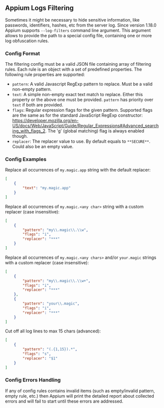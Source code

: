 ## Appium Logs Filtering

Sometimes it might be necessary to hide sensitive information, like passwords, identifiers, hashes, etc from the server log.
Since version 1.18.0 Appium supports `--log-filters` command line argument.
This argument allows to provide the path to a special config file, containing one or more log obfuscation rules.


### Config Format

The filtering config must be a valid JSON file containing array of filtering rules.
Each rule is an object with a set of predefined properties.
The following rule properties are supported:

- `pattern`: A valid Javascript RegExp pattern to replace. Must be a valid non-empty pattern.
- `text`: A simple non-empty exact text match to replace. Either this property or the above one must be provided. `pattern` has priority over `text` if both are provided.
- `flags`: Regular expression flags for the given pattern. Supported flags are the same as for the standard JavaScript RegExp constructor: https://developer.mozilla.org/en-US/docs/Web/JavaScript/Guide/Regular_Expressions#Advanced_searching_with_flags_2. The 'g' (global matching) flag is always enabled though.
- `replacer`: The replacer value to use. By default equals to `**SECURE**`. Could also be an empty value.


### Config Examples

Replace all occurrences of `my.magic.app` string with the default replacer:

```json
[
    {
        "text": "my.magic.app"
    }
]
```

Replace all occurrences of `my.magic.<any char>` string with a custom replacer (case insensitive):

```json
[
    {
        "pattern": "my\\.magic\\.\\w",
        "flags": "i",
        "replacer": "***"
    }
]
```

Replace all occurrences of `my.magic.<any chars>` and/or `your.magic` strings with a custom replacer (case insensitive):

```json
[
    {
        "pattern": "my\\.magic\\.\\w+",
        "flags": "i",
        "replacer": "***"
    },
    {
        "pattern": "your\\.magic",
        "flags": "i",
        "replacer": "***"
    }
]
```

Cut off all log lines to max 15 chars (advanced):

```json
[
	{
        "pattern": "(.{1,15}).*",
        "flags": "s",
        "replacer": "$1"
    }
]
```


### Config Errors Handling

If any of config rules contains invalid items (such as empty/invalid pattern, empty rule, etc.) then Appium will print the detailed report about collected errors and will fail to start until these errors are addressed.

